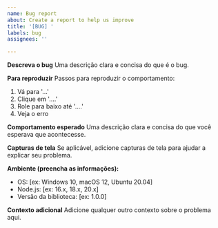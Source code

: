 ```yaml
---
name: Bug report
about: Create a report to help us improve
title: '[BUG] '
labels: bug
assignees: ''

---
```


**Descreva o bug**
Uma descrição clara e concisa do que é o bug.

**Para reproduzir**
Passos para reproduzir o comportamento:
1. Vá para '...'
2. Clique em '....'
3. Role para baixo até '....'
4. Veja o erro

**Comportamento esperado**
Uma descrição clara e concisa do que você esperava que acontecesse.

**Capturas de tela**
Se aplicável, adicione capturas de tela para ajudar a explicar seu problema.

**Ambiente (preencha as informações):**
 - OS: [ex: Windows 10, macOS 12, Ubuntu 20.04]
 - Node.js: [ex: 16.x, 18.x, 20.x]
 - Versão da biblioteca: [ex: 1.0.0]

**Contexto adicional**
Adicione qualquer outro contexto sobre o problema aqui.
